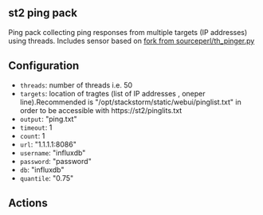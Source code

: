 ## st2 ping pack

Ping pack collecting ping responses from multiple targets (IP addresses) using threads. Includes sensor based on [fork from sourceperl/th_pinger.py](https://gist.github.com/irom77/794c18ba392e42e944b09c42493b1786)

## Configuration

 * `threads`: number of threads i.e. 50 
 * `targets`: location of tragtes (list of IP addresses , oneper line).Recommended is "/opt/stackstorm/static/webui/pinglist.txt" in order to be accessible with https://st2/pinglits.txt
 * `output`: "ping.txt"
 * `timeout`: 1
 * `count`: 1
 * `url`: "1.1.1.1:8086"
 * `username`: "influxdb"    
 * `password`: "password"  
 * `db`: "influxdb"
 * `quantile`: "0.75"

## Actions

